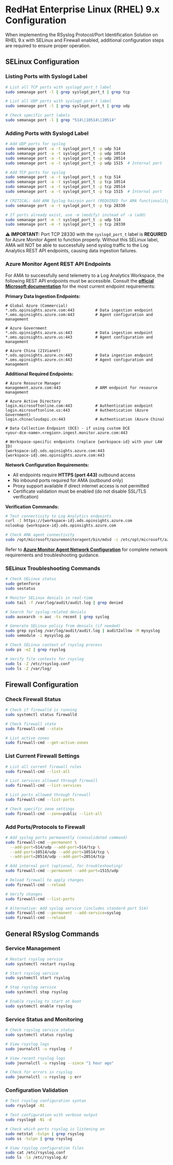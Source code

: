 # RedHat Enterprise Linux (RHEL) 9.x Configuration

When implementing the RSyslog Protocol/Port Identification Solution on RHEL 9.x with SELinux and Firewall enabled, additional configuration steps are required to ensure proper operation.

## SELinux Configuration

### Listing Ports with Syslogd Label
```bash
# List all TCP ports with syslogd_port_t label
sudo semanage port -l | grep syslogd_port_t | grep tcp

# List all UDP ports with syslogd_port_t label  
sudo semanage port -l | grep syslogd_port_t | grep udp

# Check specific port labels
sudo semanage port -l | grep "514\|10514\|20514"
```

### Adding Ports with Syslogd Label
```bash
# Add UDP ports for syslog
sudo semanage port -a -t syslogd_port_t -p udp 514
sudo semanage port -a -t syslogd_port_t -p udp 10514
sudo semanage port -a -t syslogd_port_t -p udp 20514
sudo semanage port -a -t syslogd_port_t -p udp 1515  # Internal port

# Add TCP ports for syslog
sudo semanage port -a -t syslogd_port_t -p tcp 514
sudo semanage port -a -t syslogd_port_t -p tcp 10514
sudo semanage port -a -t syslogd_port_t -p tcp 20514
sudo semanage port -a -t syslogd_port_t -p tcp 1515  # Internal port

# CRITICAL: Add AMA Syslog hairpin port (REQUIRED for AMA functionality)
sudo semanage port -a -t syslogd_port_t -p tcp 28330

# If ports already exist, use -m (modify) instead of -a (add)
sudo semanage port -m -t syslogd_port_t -p udp 514
sudo semanage port -m -t syslogd_port_t -p tcp 28330
```

**⚠️ IMPORTANT:** Port TCP 28330 with the `syslogd_port_t` label is **REQUIRED** for Azure Monitor Agent to function properly. Without this SELinux label, AMA will NOT be able to successfully send syslog traffic to the Log Analytics REST API endpoints, causing data ingestion failures.

### Azure Monitor Agent REST API Endpoints

For AMA to successfully send telemetry to a Log Analytics Workspace, the following REST API endpoints must be accessible. Consult the **[official Microsoft documentation](https://docs.microsoft.com/en-us/azure/azure-monitor/agents/azure-monitor-agent-network-configuration)** for the most current endpoint requirements:

**Primary Data Ingestion Endpoints:**
```
# Global Azure (Commercial)
*.ods.opinsights.azure.com:443         # Data ingestion endpoint
*.oms.opinsights.azure.com:443         # Agent configuration and management

# Azure Government
*.ods.opinsights.azure.us:443          # Data ingestion endpoint  
*.oms.opinsights.azure.us:443          # Agent configuration and management

# Azure China (21Vianet)
*.ods.opinsights.azure.cn:443          # Data ingestion endpoint
*.oms.opinsights.azure.cn:443          # Agent configuration and management
```

**Additional Required Endpoints:**
```
# Azure Resource Manager
management.azure.com:443               # ARM endpoint for resource management

# Azure Active Directory  
login.microsoftonline.com:443          # Authentication endpoint
login.microsoftonline.us:443           # Authentication (Azure Government)
login.chinacloudapi.cn:443             # Authentication (Azure China)

# Data Collection Endpoint (DCE) - if using custom DCE
<your-dce-name>.<region>.ingest.monitor.azure.com:443

# Workspace-specific endpoints (replace {workspace-id} with your LAW ID)
{workspace-id}.ods.opinsights.azure.com:443
{workspace-id}.oms.opinsights.azure.com:443
```

**Network Configuration Requirements:**
- All endpoints require **HTTPS (port 443)** outbound access
- No inbound ports required for AMA (outbound only)
- Proxy support available if direct internet access is not permitted
- Certificate validation must be enabled (do not disable SSL/TLS verification)

**Verification Commands:**
```bash
# Test connectivity to Log Analytics endpoints
curl -I https://{workspace-id}.ods.opinsights.azure.com
nslookup {workspace-id}.ods.opinsights.azure.com

# Check AMA agent connectivity
sudo /opt/microsoft/azuremonitoragent/bin/mdsd -c /etc/opt/microsoft/azuremonitoragent/config-cache/configchunks/ -l
```

Refer to **[Azure Monitor Agent Network Configuration](https://docs.microsoft.com/en-us/azure/azure-monitor/agents/azure-monitor-agent-network-configuration)** for complete network requirements and troubleshooting guidance.

### SELinux Troubleshooting Commands
```bash
# Check SELinux status
sudo getenforce
sudo sestatus

# Monitor SELinux denials in real-time
sudo tail -f /var/log/audit/audit.log | grep denied

# Search for syslog-related denials
sudo ausearch -m avc -ts recent | grep syslog

# Generate SELinux policy from denials (if needed)
sudo grep syslog /var/log/audit/audit.log | audit2allow -M mysyslog
sudo semodule -i mysyslog.pp

# Check SELinux context of rsyslog process
sudo ps -eZ | grep rsyslog

# Verify file contexts for rsyslog
sudo ls -Z /etc/rsyslog.conf
sudo ls -Z /var/log/
```

## Firewall Configuration

### Check Firewall Status
```bash
# Check if firewalld is running
sudo systemctl status firewalld

# Check firewall state
sudo firewall-cmd --state

# List active zones
sudo firewall-cmd --get-active-zones
```

### List Current Firewall Settings
```bash
# List all current firewall rules
sudo firewall-cmd --list-all

# List services allowed through firewall
sudo firewall-cmd --list-services

# List ports allowed through firewall
sudo firewall-cmd --list-ports

# Check specific zone settings
sudo firewall-cmd --zone=public --list-all
```

### Add Ports/Protocols to Firewall
```bash
# Add syslog ports permanently (consolidated command)
sudo firewall-cmd --permanent \
  --add-port=514/udp --add-port=514/tcp \
  --add-port=10514/udp --add-port=10514/tcp \
  --add-port=20514/udp --add-port=20514/tcp

# Add internal port (optional, for troubleshooting)
sudo firewall-cmd --permanent --add-port=1515/udp

# Reload firewall to apply changes
sudo firewall-cmd --reload

# Verify changes
sudo firewall-cmd --list-ports

# Alternative: Add syslog service (includes standard port 514)
sudo firewall-cmd --permanent --add-service=syslog
sudo firewall-cmd --reload
```

## General RSyslog Commands

### Service Management
```bash
# Restart rsyslog service
sudo systemctl restart rsyslog

# Start rsyslog service
sudo systemctl start rsyslog

# Stop rsyslog service
sudo systemctl stop rsyslog

# Enable rsyslog to start at boot
sudo systemctl enable rsyslog
```

### Service Status and Monitoring
```bash
# Check rsyslog service status
sudo systemctl status rsyslog

# View rsyslog logs
sudo journalctl -u rsyslog -f

# View recent rsyslog logs
sudo journalctl -u rsyslog --since "1 hour ago"

# Check for errors in rsyslog
sudo journalctl -u rsyslog -p err
```

### Configuration Validation
```bash
# Test rsyslog configuration syntax
sudo rsyslogd -N1

# Test configuration with verbose output
sudo rsyslogd -N1 -d

# Check which ports rsyslog is listening on
sudo netstat -tulpn | grep rsyslog
sudo ss -tulpn | grep rsyslog

# View rsyslog configuration files
sudo cat /etc/rsyslog.conf
sudo ls -la /etc/rsyslog.d/
```
